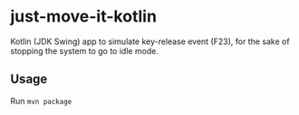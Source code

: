 # just-move-it-kotlin

Kotlin (JDK Swing) app to simulate key-release event (F23), for the sake of stopping the system to go to idle mode.

Usage
-----

Run `mvn package`
